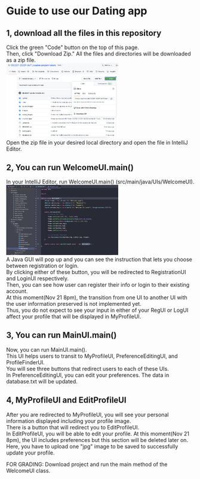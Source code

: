 # Guide to use our Dating app
## 1, download all the files in this repository 
Click the green "Code" button on the top of this page.  
Then, click "Download Zip." All the files and directories will be downloaded as a zip file.  
<img src="images/MarkdownImage1.png" alt="drawing" width="300"/>  
Open the zip file in your desired local directory and open the file in IntelliJ Editor. 

## 2, You can run WelcomeUI.main()
In your IntelliJ Editor, run WelcomeUI.main() (src/main/java/UIs/WelcomeUI).  
<img src="images/MarkdownImage2.png" alt="drawing" width="300"/>  
A Java GUI will pop up and you can see the instruction that lets you choose between registration or login.   
By clicking either of these button, you will be redirected to RegistrationUI and LoginUI respectively.  
Then, you can see how user can register their info or login to their existing account.  
At this moment(Nov 21 8pm), the transition from one UI to another UI with the user information preserved is not implemented yet.  
Thus, you do not expect to see your input in either of your RegUI or LogUI affect your profile that will be displayed in MyProfileUI.  

## 3, You can run MainUI.main()
Now, you can run MainUI.main().  
This UI helps users to transit to MyProfileUI, PreferenceEditingUI, and ProfileFinderUI.    
You will see three buttons that redirect users to each of these UIs.  
In PreferenceEditingUI, you can edit your preferences.  The data in database.txt will be updated.  

## 4, MyProfileUI and EditProfileUI
After you are redirected to MyProfileUI, you will see your personal information displayed including your profile image.  
There is a button that will redirect you to EditProfileUI.  
In EditProfileUI, you will be able to edit your profile. At this moment(Nov 21 8pm), the UI includes preferences but this section will be deleted later on.  
Here, you have to upload one "jpg" image to be saved to successfully update your profile. 
 
FOR GRADING:
Download project and run the main method of the WelcomeUI class.
